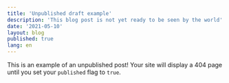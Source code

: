 ```yaml
---
title: 'Unpublished draft example'
description: 'This blog post is not yet ready to be seen by the world'
date: '2021-05-10'
layout: blog
published: true
lang: en
---
```


This is an example of an unpublished post! Your site will display a 404 page until you set your `published` flag to `true`.
